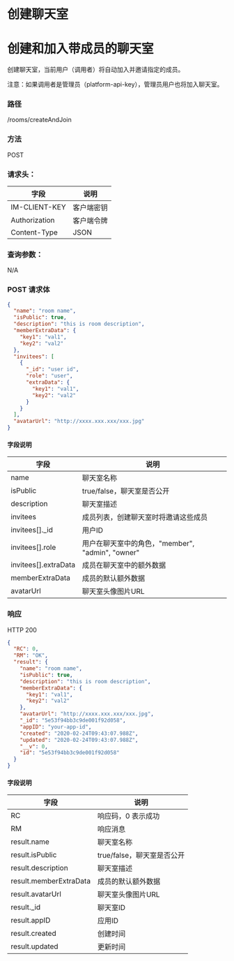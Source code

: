 # 创建聊天室

# 创建和加入带成员的聊天室

创建聊天室，当前用户（调用者）将自动加入并邀请指定的成员。

注意：如果调用者是管理员（platform-api-key），管理员用户也将加入聊天室。

### 路径

/rooms/createAndJoin

### 方法

POST

### 请求头：

| 字段            | 说明  |
| ---------------- | ------------ |
| IM-CLIENT-KEY    | 客户端密钥   |
| Authorization    | 客户端令牌 |
| Content-Type     | JSON         |

### 查询参数：

N/A

### POST 请求体

```json
{
  "name": "room name",
  "isPublic": true,
  "description": "this is room description",
  "memberExtraData": {
    "key1": "val1",
    "key2": "val2"
  },
  "invitees": [
    {
      "_id": "user id",
      "role": "user",
      "extraData": {
        "key1": "val1",
        "key2": "val2"
      }
    }
  ],
  "avatarUrl": "http://xxxx.xxx.xxx/xxx.jpg"
}
```

#### 字段说明

| 字段 | 说明 |
| - | - |
| name | 聊天室名称 |
| isPublic | true/false，聊天室是否公开 |
| description | 聊天室描述 |
| invitees | 成员列表，创建聊天室时将邀请这些成员 |
| invitees[].\_id | 用户ID |
| invitees[].role | 用户在聊天室中的角色，"member", "admin", "owner" |
| invitees[].extraData | 成员在聊天室中的额外数据 |
| memberExtraData | 成员的默认额外数据 |
| avatarUrl | 聊天室头像图片URL |

### 响应

HTTP 200

```json
{
  "RC": 0,
  "RM": "OK",
  "result": {
    "name": "room name",
    "isPublic": true,
    "description": "this is room description",
    "memberExtraData": {
      "key1": "val1",
      "key2": "val2"
    },
    "avatarUrl": "http://xxxx.xxx.xxx/xxx.jpg",
    "_id": "5e53f94bb3c9de001f92d058",
    "appID": "your-app-id",
    "created": "2020-02-24T09:43:07.988Z",
    "updated": "2020-02-24T09:43:07.988Z",
    "__v": 0,
    "id": "5e53f94bb3c9de001f92d058"
  }
}
```

#### 字段说明

| 字段 | 说明 |
| - | - |
| RC | 响应码，0 表示成功 |
| RM | 响应消息 |
| result.name | 聊天室名称 |
| result.isPublic | true/false，聊天室是否公开 |
| result.description | 聊天室描述 |
| result.memberExtraData | 成员的默认额外数据 |
| result.avatarUrl | 聊天室头像图片URL |
| result._id | 聊天室ID |
| result.appID | 应用ID |
| result.created | 创建时间 |
| result.updated | 更新时间 |